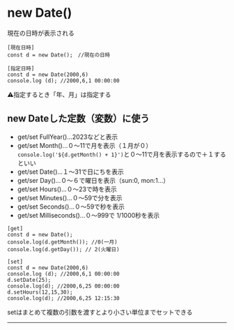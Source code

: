 # new Date()
現在の日時が表示される
~~~
[現在日時]
const d = new Date();　//現在の日時

[指定日時]
const d = new Date(2000,6)
console.log (d); //2000,6,1 00:00:00
~~~
⚠️指定するとき「年、月」は指定する

## new Dateした定数（変数）に使う
- get/set FullYear()...2023などと表示   
- get/set Month()...０〜11で月を表示（１月が０）   
`console.log('${d.getMonth() + 1}')`と０〜11で月を表示するので＋１するといい
- get/set Date()...１〜31で日にちを表示 
- get/ser Day()...０〜６で曜日を表示（sun:0, mon:1...）
- get/set Hours()...０〜23で時を表示
- get/set Minutes()...０〜59で分を表示
- get/set Seconds()...０〜59で秒を表示
- get/set Milliseconds()...０〜999で 1/1000秒を表示
~~~
[get]
const d = new Date();
console.log(d.getMonth()); //0(一月)
console.log(d.getDay()); // 2(火曜日)

[set]
const d = new Date(2000,6)
console.log (d); //2000,6,1 00:00:00
d.setDate(25);
console.log(d); //2000,6,25 00:00:00
d.setHours(12,15,30);
console.log(d); //2000,6,25 12:15:30
~~~
setはまとめて複数の引数を渡すとより小さい単位までセットできる
***
